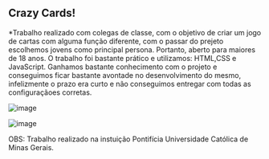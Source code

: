 ## Crazy Cards! ##

*Trabalho realizado com colegas de classe, com o objetivo de criar um jogo de cartas com alguma função diferente, com o passar do prejeto escolhemos jovens como principal persona. Portanto, aberto para maiores de 18 anos. O trabalho foi bastante prático e utilizamos: HTML,CSS e JavaScript. Ganhamos bastante conhecimento com o projeto e conseguimos ficar bastante avontade no desenvolvimento do mesmo, infelizmente o prazo era curto e não conseguimos entregar com todas as configuraçãoes corretas.


![image](https://user-images.githubusercontent.com/80351589/147702748-1a9b0f6b-c84f-446f-be45-3e1a238abd86.png)

![image](https://user-images.githubusercontent.com/80351589/147702768-38d02358-aaeb-4fa2-b213-635be5c49e8a.png)














OBS: Trabalho realizado na instuição Pontifícia Universidade Católica de Minas Gerais.
